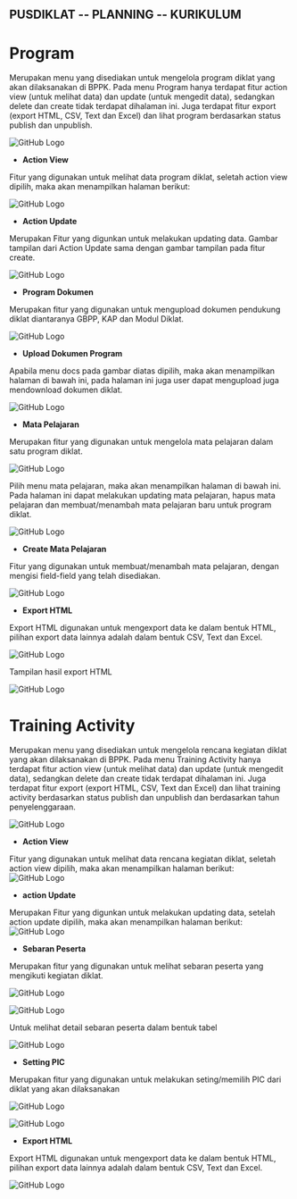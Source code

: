 PUSDIKLAT -- PLANNING -- KURIKULUM
--

# Program #

Merupakan menu yang disediakan untuk mengelola program diklat yang akan dilaksanakan di BPPK. Pada menu Program hanya terdapat fitur action view (untuk melihat data) dan update (untuk mengedit data), sedangkan delete dan create tidak terdapat dihalaman ini. Juga terdapat fitur export (export HTML, CSV, Text dan Excel) dan lihat program berdasarkan status publish dan unpublish.

![GitHub Logo](/images/57.jpg)

- **Action View**

Fitur yang digunakan untuk melihat data program diklat, seletah action view dipilih, maka akan menampilkan halaman berikut:

![GitHub Logo](/images/58.jpg)

- **Action Update**

Merupakan Fitur yang digunkan untuk melakukan updating data. Gambar tampilan dari Action Update sama dengan gambar tampilan pada fitur create.

![GitHub Logo](/images/59.jpg)

- **Program Dokumen**

Merupakan fitur yang digunakan untuk mengupload dokumen pendukung diklat diantaranya GBPP, KAP dan Modul Diklat.

![GitHub Logo](/images/123.jpg)

- **Upload Dokumen Program** 

Apabila menu docs pada gambar diatas dipilih, maka akan menampilkan halaman di bawah ini, pada halaman ini juga user dapat mengupload juga mendownload dokumen diklat.
 
![GitHub Logo](/images/124.jpg)

- **Mata Pelajaran**

Merupakan fitur yang digunakan untuk mengelola mata pelajaran dalam satu program diklat.

![GitHub Logo](/images/125.jpg)

Pilih menu mata pelajaran, maka akan menampilkan halaman di bawah ini. Pada halaman ini dapat melakukan updating mata pelajaran, hapus mata pelajaran dan membuat/menambah mata pelajaran baru untuk program diklat.

![GitHub Logo](/images/126.jpg)

- **Create Mata Pelajaran**

Fitur yang digunakan untuk membuat/menambah mata pelajaran, dengan mengisi field-field yang telah disediakan.

![GitHub Logo](/images/127.jpg)

- **Export HTML**

Export HTML digunakan untuk mengexport data ke dalam bentuk HTML, pilihan export data lainnya adalah dalam bentuk CSV, Text dan Excel.

![GitHub Logo](/images/60.jpg)

Tampilan hasil export HTML

![GitHub Logo](/images/61.jpg)

# Training Activity #

Merupakan menu yang disediakan untuk mengelola rencana kegiatan diklat yang akan dilaksanakan di BPPK. Pada menu Training Activity hanya terdapat fitur action view (untuk melihat data) dan update (untuk mengedit data), sedangkan delete dan create tidak terdapat dihalaman ini. Juga terdapat fitur export (export HTML, CSV, Text dan Excel) dan lihat training activity berdasarkan status publish dan unpublish dan berdasarkan tahun penyelenggaraan.

![GitHub Logo](/images/62.jpg)

- **Action View**

Fitur yang digunakan untuk melihat data rencana kegiatan diklat, seletah action view dipilih, maka akan menampilkan halaman berikut:
![GitHub Logo](/images/63.jpg)

- **action Update**

Merupakan Fitur yang digunkan untuk melakukan updating data, setelah action update dipilih, maka akan menampilkan halaman berikut:
![GitHub Logo](/images/64.jpg)

- **Sebaran Peserta**

Merupakan fitur yang digunakan untuk melihat sebaran peserta yang mengikuti kegiatan diklat.

![GitHub Logo](/images/65.jpg)

![GitHub Logo](/images/66.jpg)

Untuk melihat detail sebaran peserta dalam bentuk tabel

![GitHub Logo](/images/67.jpg)

- **Setting PIC**

Merupakan fitur yang digunakan untuk melakukan seting/memilih PIC dari diklat yang akan dilaksanakan

![GitHub Logo](/images/68.jpg)

![GitHub Logo](/images/69.jpg)

- **Export HTML**

Export HTML digunakan untuk mengexport data ke dalam bentuk HTML, pilihan export data lainnya adalah dalam bentuk CSV, Text dan Excel.

![GitHub Logo](/images/70.jpg)